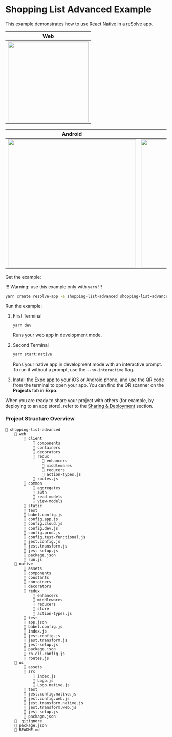 # Shopping List Advanced Example

This example demonstrates how to use [React Native](https://github.com/react-community/create-react-native-app) in a reSolve app.

| Web |
| ------ |
| <img src="https://user-images.githubusercontent.com/5055654/44654333-fcead780-a9f9-11e8-9527-05ac55526e44.gif" height="252" />  |

| Android | Ios |
| ---------- | ---- |
| <img src="https://user-images.githubusercontent.com/5055654/44654326-f4929c80-a9f9-11e8-83f3-855030b0d42c.gif" height="400" />  | <img src="https://user-images.githubusercontent.com/5055654/44654321-efcde880-a9f9-11e8-8bca-b4c02a6f5158.gif" height="400" /> |

Get the example: 

!!! Warning: use this example only with `yarn` !!! 

```sh
yarn create resolve-app -e shopping-list-advanced shopping-list-advanced
```

Run the example:

1. First Terminal

    ```sh
    yarn dev
    ```

    Runs your web app in development mode.

2. Second Terminal

    ```sh
    yarn start:native
    ```

    Runs your native app in development mode with an interactive prompt. To run it without a prompt, use the `--no-interactive` flag.

3. Install the [Expo](https://expo.io) app to your iOS or Android phone, and use the QR code from the terminal to open your app. You can find the QR scanner on the **Projects** tab in **Expo**.

When you are ready to share your project with others (for example, by deploying to an app store), refer to the [Sharing & Deployment](https://github.com/react-community/create-react-native-app/blob/master/react-native-scripts/template/README.md#sharing-and-deployment) section. 


### Project Structure Overview
```
📁 shopping-list-advanced
    📁 web
        📁 client
            📁 components
            📁 containers
            📁 decorators
            📁 redux
                📁 enhancers
                📁 middlewares
                📁 reducers
                📄 action-types.js
            📄 routes.js
        📁 common
            📁 aggregates
            📁 auth
            📁 read-models
            📁 view-models
        📁 static
        📁 test
        📄 babel.config.js
        📄 config.app.js
        📄 config.cloud.js
        📄 config.dev.js
        📄 config.prod.js
        📄 config.test-functional.js
        📄 jest.config.js
        📄 jest.transform.js
        📄 jest-setup.js
        📄 package.json
        📄 run.js
    📁 native
        📁 assets
        📁 components
        📁 constants
        📁 containers
        📁 decorators
        📁 redux
            📁 enhancers
            📁 middlewares
            📁 reducers
            📁 store
            📄 action-types.js
        📁 test
        📄 app.json
        📄 babel.config.js
        📄 index.js
        📄 jest.config.js
        📄 jest.transform.js
        📄 jest-setup.js
        📄 package.json
        📄 rn-cli.config.js
        📄 routes.js
    📁 ui
        📁 assets
        📁 src
            📄 index.js
            📄 Logo.js
            📄 Logo.native.js
        📁 test
        📄 jest.config.native.js
        📄 jest.config.web.js
        📄 jest.transform.native.js
        📄 jest.transform.web.js
        📄 jest-setup.js
        📄 package.json
    📄 .gitignore
    📄 package.json
    📄 README.md
```
